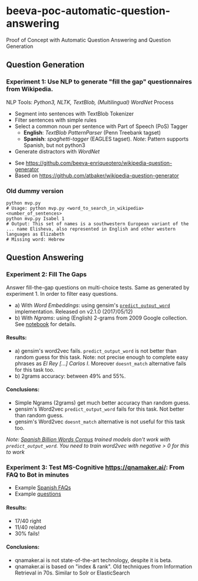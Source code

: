 # beeva-poc-automatic-question-answering
Proof of Concept with Automatic Question Answering and Question Generation

## Question Generation
### Experiment 1: Use NLP to generate "fill the gap" questionnaires from Wikipedia.

NLP Tools: *Python3, NLTK, TextBlob, (Multilingual) WordNet*
Process
- Segment into sentences with TextBlob Tokenizer
- Filter sentences with simple rules
- Select a common noun per sentence with Part of Speech (PoS) Tagger
  - **English**: *TextBlob PatternParser* (Penn Treebank tagset)
  - **Spanish**: *spaghetti-tagger* (EAGLES tagset). *Note*: Pattern supports Spanish, but not python3
- Generate distractors with *WordNet*

* See https://github.com/beeva-enriqueotero/wikipedia-question-generator
* Based on https://github.com/atbaker/wikipedia-question-generator


### Old dummy version
```
python mvp.py
# Usage: python mvp.py <word_to_search_in_wikipedia> <number_of_sentences>
python mvp.py Isabel 1
# Output: This set of names is a southwestern European variant of the ... name Elisheva, also represented in English and other western languages as Elizabeth
# Missing word: Hebrew
```

## Question Answering

### Experiment 2: Fill The Gaps 
Answer fill-the-gap questions on multi-choice tests. Same as generated by experiment 1. In order to filter easy questions.
* a) With *Word Embeddings*: using gensim's [`predict_output_word`](https://github.com/RaRe-Technologies/gensim/blob/4a3b2137ce3c2c8fc83a7e8e0921991e1862e9c4/gensim/models/word2vec.py#L1286) implementation. Released on v2.1.0 (2017/05/12)
* b) With *Ngrams*: using (English) 2-grams from 2009 Google collection. See [notebook](ngrams_demo.ipynb) for details.

#### Results:
* a) gensim's word2vec fails. `predict_output_word` is not better than random guess for this task. Note: not precise enough to complete easy phrases as *El Rey [...] Carlos I*. Moreover `doesnt_match` alternative fails for this task too.
* b) 2grams accuracy: between 49% and 55%.

#### Conclusions:
* Simple Ngrams (2grams) get much better accuracy than random guess.
* gensim's Word2vec `predict_output_word` fails for this task. Not better than random guess.
* gensim's Word2vec `doesnt_match` alternative is not useful for this task too.

*Note: [Spanish Billion Words Corpus](http://crscardellino.me/SBWCE/) trained models don't work with `predict_output_word`. You need to train word2vec with negative > 0 for this to work*

### Experiment 3: Test MS-Cognitive https://qnamaker.ai/: From FAQ to Bot in minutes
* Example [Spanish FAQs](https://aws.amazon.com/es/ec2/faqs/)
* Example [questions](https://github.com/beeva-enriqueotero/beeva-poc-automatic-question-answering/blob/master/data/test_qnamaker_spanish.txt)

#### Results:
* 17/40 right 
* 11/40 related
* 30% fails!

#### Conclusions:
* qnamaker.ai is not state-of-the-art technology, despite it is beta.
* qnamaker.ai is based on "index & rank". Old techniques from Information Retrieval in 70s. Similar to Solr or ElasticSearch
